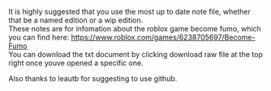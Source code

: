 It is highly suggested that you use the most up to date note file, whether that be a named edition or a wip edition.    
These notes are for infomation about the roblox game become fumo, which you can find here: https://www.roblox.com/games/6238705697/Become-Fumo    
You can download the txt document by clicking download raw file at the top right once youve opened a specific one.

Also thanks to leautb for suggesting to use github.
